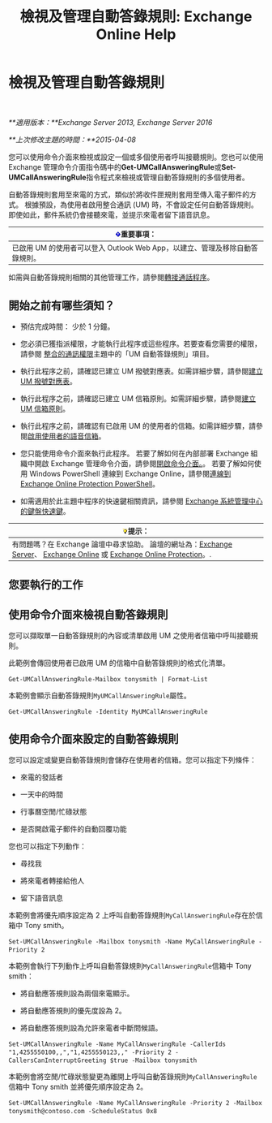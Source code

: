 ﻿---
title: '檢視及管理自動答錄規則: Exchange Online Help'
TOCTitle: 檢視及管理自動答錄規則
ms:assetid: de6d9fa1-7878-49a9-bddb-e3317d94f4d8
ms:mtpsurl: https://technet.microsoft.com/zh-tw/library/Dn140251(v=EXCHG.150)
ms:contentKeyID: 54652569
ms.date: 05/23/2018
mtps_version: v=EXCHG.150
ms.translationtype: MT
---

# 檢視及管理自動答錄規則

 

_**適用版本：**Exchange Server 2013, Exchange Server 2016_

_**上次修改主題的時間：**2015-04-08_

您可以使用命令介面來檢視或設定一個或多個使用者呼叫接聽規則。您也可以使用 Exchange 管理命令介面指令碼中的**Get-UMCallAnsweringRule**或**Set-UMCallAnsweringRule**指令程式來檢視或管理自動答錄規則的多個使用者。

自動答錄規則套用至來電的方式，類似於將收件匣規則套用至傳入電子郵件的方式。 根據預設，為使用者啟用整合通訊 (UM) 時，不會設定任何自動答錄規則。 即使如此，郵件系統仍會接聽來電，並提示來電者留下語音訊息。

<table>
<thead>
<tr class="header">
<th><img src="images/Bb124558.important(EXCHG.150).gif" title="重要事項" alt="重要事項" />重要事項：</th>
</tr>
</thead>
<tbody>
<tr class="odd">
<td>已啟用 UM 的使用者可以登入 Outlook Web App，以建立、管理及移除自動答錄規則。</td>
</tr>
</tbody>
</table>


如需與自動答錄規則相關的其他管理工作，請參閱[轉接通話程序](forwarding-calls-procedures-exchange-2013-help.md)。

## 開始之前有哪些須知？

  - 預估完成時間： 少於 1 分鐘。

  - 您必須已獲指派權限，才能執行此程序或這些程序。若要查看您需要的權限，請參閱 [整合的通訊權限](unified-messaging-permissions-exchange-2013-help.md)主題中的「UM 自動答錄規則」項目。

  - 執行此程序之前，請確認已建立 UM 撥號對應表。如需詳細步驟，請參閱[建立 UM 撥號對應表](create-a-um-dial-plan-exchange-2013-help.md)。

  - 執行此程序之前，請確認已建立 UM 信箱原則。如需詳細步驟，請參閱[建立 UM 信箱原則](create-a-um-mailbox-policy-exchange-2013-help.md)。

  - 執行此程序之前，請確認有已啟用 UM 的使用者的信箱。如需詳細步驟，請參閱[啟用使用者的語音信箱](enable-a-user-for-voice-mail-exchange-2013-help.md)。

  - 您只能使用命令介面來執行此程序。 若要了解如何在內部部署 Exchange 組織中開啟 Exchange 管理命令介面，請參閱[開啟命令介面。](https://technet.microsoft.com/zh-tw/library/dd638134\(v=exchg.150\))。 若要了解如何使用 Windows PowerShell 連線到 Exchange Online，請參閱[連線到 Exchange Online Protection PowerShell](https://go.microsoft.com/fwlink/p/?linkid=396554)。

  - 如需適用於此主題中程序的快速鍵相關資訊，請參閱 [Exchange 系統管理中心的鍵盤快速鍵](keyboard-shortcuts-in-the-exchange-admin-center-exchange-online-protection-help.md)。

<table>
<thead>
<tr class="header">
<th><img src="images/Bb124558.tip(EXCHG.150).gif" title="提示" alt="提示" />提示：</th>
</tr>
</thead>
<tbody>
<tr class="odd">
<td>有問題嗎？在 Exchange 論壇中尋求協助。 論壇的網址為：<a href="https://go.microsoft.com/fwlink/p/?linkid=60612">Exchange Server</a>、 <a href="https://go.microsoft.com/fwlink/p/?linkid=267542">Exchange Online</a> 或 <a href="https://go.microsoft.com/fwlink/p/?linkid=285351">Exchange Online Protection</a>。.</td>
</tr>
</tbody>
</table>


## 您要執行的工作

## 使用命令介面來檢視自動答錄規則

您可以擷取單一自動答錄規則的內容或清單啟用 UM 之使用者信箱中呼叫接聽規則。

此範例會傳回使用者已啟用 UM 的信箱中自動答錄規則的格式化清單。

    Get-UMCallAnsweringRule-Mailbox tonysmith | Format-List

本範例會顯示自動答錄規則`MyUMCallAnsweringRule`屬性。

    Get-UMCallAnsweringRule -Identity MyUMCallAnsweringRule

## 使用命令介面來設定的自動答錄規則

您可以設定或變更自動答錄規則會儲存在使用者的信箱。您可以指定下列條件：

  - 來電的發話者

  - 一天中的時間

  - 行事曆空閒/忙碌狀態

  - 是否開啟電子郵件的自動回覆功能

您也可以指定下列動作：

  - 尋找我

  - 將來電者轉接給他人

  - 留下語音訊息

本範例會將優先順序設定為 2 上呼叫自動答錄規則`MyCallAnsweringRule`存在於信箱中 Tony smith。

    Set-UMCallAnsweringRule -Mailbox tonysmith -Name MyCallAnsweringRule -Priority 2

本範例會執行下列動作上呼叫自動答錄規則`MyCallAnsweringRule`信箱中 Tony smith：

  - 將自動應答規則設為兩個來電顯示。

  - 將自動應答規則的優先度設為 2。

  - 將自動應答規則設為允許來電者中斷問候語。

<!-- end list -->

    Set-UMCallAnsweringRule -Name MyCallAnsweringRule -CallerIds "1,4255550100,,","1,4255550123,," -Priority 2 -CallersCanInterruptGreeting $true -Mailbox tonysmith

本範例會將空閒/忙碌狀態變更為離開上呼叫自動答錄規則`MyCallAnsweringRule`信箱中 Tony smith 並將優先順序設定為 2。

    Set-UMCallAnsweringRule -Name MyCallAnsweringRule -Priority 2 -Mailbox tonysmith@contoso.com -ScheduleStatus 0x8

